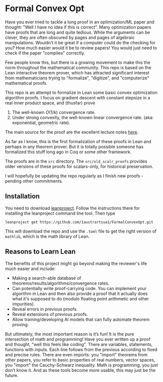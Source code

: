 # Formal Convex Opt

Have you ever tried to tackle a long proof in an optimization/ML paper and thought: "Well I have no idea if this is correct". Many optimization papers have proofs that are long and quite tedious. While the arguments can be clever, they are often obscured by pages and pages of algebraic manipulations. Wouldn't it be great if a computer could do the checking for you? How much easier would it be to review papers! You would just need to check if the paper "compiles" correctly.

Few people know this, but there is a growing movement to make this the norm throughout the mathematical community.  This repo is based on the Lean interactive theorem prover, which has attracted significant interest from mathematicians trying to "formalize", "digitize", and "computerize" mathematical proofs. 

This repo is an attempt to formalize in Lean some basic convex optimization algorithm proofs. I focus on gradient descent with constant stepsize in a real inner product space, and (thusfar) prove

1. The well-known $O(1/k)$ convergence rate. 
2. Under strong convexity, the well-known linear convergence rate. (aka: exponential, geometric rate). 

The main source for the proof are the excellent lecture notes [here](http://www.seas.ucla.edu/~vandenbe/ee236c.html). 

As far as I know, this is the first formalization of these proofs in Lean and perhaps in any theorem prover. But it is totally possible someone has formalized this stuff long ago in Coq or some other framework. 

The proofs are in the ```src``` directory. The ```src/old_scalr_proofs``` provides older versions of these proofs for scalars-only, for historical preservation. 

I will hopefully be updating the repo regularly as I finish new proofs - pending other commitments. 

## Installation

You need to download [leanproject](https://leanprover-community.github.io/leanproject.html). Follow the instructions there for installing the leanproject command line tool. Then type 

```
leanproject get https://github.com/1austrartsua1/FormalConvexOpt.git
```

This will download the repo and use the ```.toml``` file to get the right version of ```mathlib```, which is the math library of Lean. 

## Reasons to Learn Lean

The benefits of this project might go beyond making the reviewer's life much easier and include:

* Making a search-able database of theorems/results/algorithms/convergence rates. 
* Can potentially write proof-carrying code. You can implement your algorithm in Lean and then also provide a proof that it actually does what it's supposed to do (modulo floating point arithmetic and other impurities). 
* Reveal errors in previous proofs. 
* Reveal extensions of previous proofs. 
* Allow training/developing AI models that can fully automate theorem proving. 

But ultimately, the most important reason is it’s fun! It is the pure intersection of math and programming! Have you ever written up a proof and thought, "well this feels like coding". There are variables, statements, functions with inputs. Each line follows from the previous according to fixed and precise rules. There are even imports: you "import" theorems from other papers, you refer to basic properties of real numbers, vector spaces, you "import" the Cauchy-Schwarz inequality. Math is programming, you just don’t know it. And as these tools become more usable, this may just be the future. 
